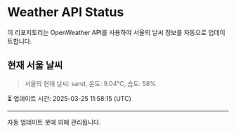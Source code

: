 
# Weather API Status

이 리포지토리는 OpenWeather API를 사용하여 서울의 날씨 정보를 자동으로 업데이트합니다.

## 현재 서울 날씨
> 서울의 현재 날씨: sand, 온도: 9.04°C, 습도: 58%

⏳ 업데이트 시간: 2025-03-25 11:58:15 (UTC)

---
자동 업데이트 봇에 의해 관리됩니다.
